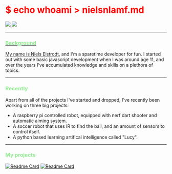 # <span style="color:red">$ echo whoami > nielsnlamf.md </span>

<a href="t.me/nielsnlamf">
<img src="https://img.shields.io/badge/Telegram-2CA5E0?style=for-the-badge&logo=telegram&logoColor=white" href="nielselstrodt.nl">
<a href="discordapp.com/users/182452405764358144">
<img src="https://img.shields.io/badge/Discord-7289DA?style=for-the-badge&logo=discord&logoColor=white">

---

### <span style="color:lightgreen"> Background </span>
My name is [Niels Elstrodt](nielselstrodt.nl), and I'm a sparetime developer for fun.
I started out with some basic javascript development when I was around age 11, and over the years I've accumulated knowledge and skills on a plethora of topics.


 ---


### <span style="color:lightgreen"> Recently </span>
Apart from all of the projects I've started and dropped, I've recently been working on three big projects:

* A raspberry pi controlled robot, equipped with nerf dart shooter and automatic aiming system.
* A soccer robot that uses IR to find the ball, and an amount of sensors to control itself.
* A python based learning artifical intelligence called "Lucy".

---

### <span style="color:lightgreen"> My projects </span>

[![Readme Card](https://github-readme-stats.vercel.app/api/pin/?username=nielsnlamf&repo=CracksmithCar)](https://github.com/nielsnlamf/cracksmithcar)
[![Readme Card ](https://github-readme-stats.vercel.app/api/pin/?username=nielsnlamf&repo=Lucy)](https://github.com/nielsnlamf/lucy)
